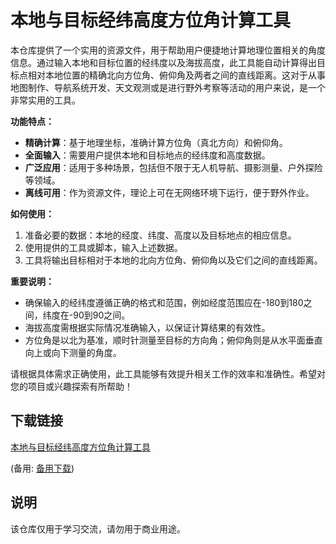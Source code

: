 # 本地与目标经纬高度方位角计算工具

本仓库提供了一个实用的资源文件，用于帮助用户便捷地计算地理位置相关的角度信息。通过输入本地和目标位置的经纬度以及海拔高度，此工具能自动计算得出目标点相对本地位置的精确北向方位角、俯仰角及两者之间的直线距离。这对于从事地图制作、导航系统开发、天文观测或是进行野外考察等活动的用户来说，是一个非常实用的工具。

**功能特点：**
- **精确计算**：基于地理坐标，准确计算方位角（真北方向）和俯仰角。
- **全面输入**：需要用户提供本地和目标地点的经纬度和高度数据。
- **广泛应用**：适用于多种场景，包括但不限于无人机导航、摄影测量、户外探险等领域。
- **离线可用**：作为资源文件，理论上可在无网络环境下运行，便于野外作业。

**如何使用：**
1. 准备必要的数据：本地的经度、纬度、高度以及目标地点的相应信息。
2. 使用提供的工具或脚本，输入上述数据。
3. 工具将输出目标相对于本地的北向方位角、俯仰角以及它们之间的直线距离。

**重要说明：**
- 确保输入的经纬度遵循正确的格式和范围，例如经度范围应在-180到180之间，纬度在-90到90之间。
- 海拔高度需根据实际情况准确输入，以保证计算结果的有效性。
- 方位角是以北为基准，顺时针测量至目标的方向角；俯仰角则是从水平面垂直向上或向下测量的角度。

请根据具体需求正确使用，此工具能够有效提升相关工作的效率和准确性。希望对您的项目或兴趣探索有所帮助！

## 下载链接
[本地与目标经纬高度方位角计算工具](https://pan.quark.cn/s/535dd23a3b6c) 

(备用: [备用下载](https://pan.baidu.com/s/1UCjS8uKWb0ftY29MuruFEA?pwd=1234))

## 说明

该仓库仅用于学习交流，请勿用于商业用途。
